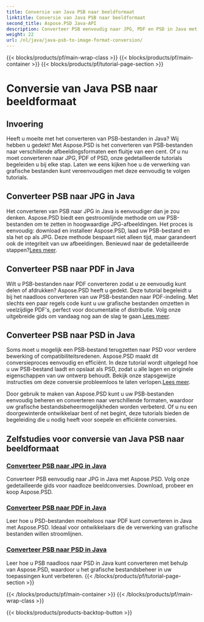 ```yaml
---
title: Conversie van Java PSB naar beeldformaat
linktitle: Conversie van Java PSB naar beeldformaat
second_title: Aspose.PSD Java-API
description: Converteer PSB eenvoudig naar JPG, PDF en PSD in Java met Aspose.PSD. Volg onze tutorials voor naadloze beeldconversies en verbeter uw projecten.
weight: 22
url: /nl/java/java-psb-to-image-format-conversion/
---
```


{{< blocks/products/pf/main-wrap-class >}}
{{< blocks/products/pf/main-container >}}
{{< blocks/products/pf/tutorial-page-section >}}

# Conversie van Java PSB naar beeldformaat

## Invoering
Heeft u moeite met het converteren van PSB-bestanden in Java? Wij hebben u gedekt! Met Aspose.PSD is het converteren van PSB-bestanden naar verschillende afbeeldingsformaten een fluitje van een cent. Of u nu moet converteren naar JPG, PDF of PSD, onze gedetailleerde tutorials begeleiden u bij elke stap. Laten we eens kijken hoe u de verwerking van grafische bestanden kunt vereenvoudigen met deze eenvoudig te volgen tutorials.

## Converteer PSB naar JPG in Java

 Het converteren van PSB naar JPG in Java is eenvoudiger dan je zou denken. Aspose.PSD biedt een gestroomlijnde methode om uw PSB-bestanden om te zetten in hoogwaardige JPG-afbeeldingen. Het proces is eenvoudig: download en installeer Aspose.PSD, laad uw PSB-bestand en sla het op als JPG. Deze methode bespaart niet alleen tijd, maar garandeert ook de integriteit van uw afbeeldingen. Benieuwd naar de gedetailleerde stappen?[Lees meer](./convert-psb-to-jpg-java/).

## Converteer PSB naar PDF in Java

Wilt u PSB-bestanden naar PDF converteren zodat u ze eenvoudig kunt delen of afdrukken? Aspose.PSD heeft u gedekt. Deze tutorial begeleidt u bij het naadloos converteren van uw PSB-bestanden naar PDF-indeling. Met slechts een paar regels code kunt u uw grafische bestanden omzetten in veelzijdige PDF's, perfect voor documentatie of distributie. Volg onze uitgebreide gids om vandaag nog aan de slag te gaan.[Lees meer](./convert-psb-to-pdf-java/).

## Converteer PSB naar PSD in Java

 Soms moet u mogelijk een PSB-bestand terugzetten naar PSD voor verdere bewerking of compatibiliteitsredenen. Aspose.PSD maakt dit conversieproces eenvoudig en efficiënt. In deze tutorial wordt uitgelegd hoe u uw PSB-bestand laadt en opslaat als PSD, zodat u alle lagen en originele eigenschappen van uw ontwerp behoudt. Bekijk onze stapsgewijze instructies om deze conversie probleemloos te laten verlopen.[Lees meer](./convert-psb-to-psd-java/).

Door gebruik te maken van Aspose.PSD kunt u uw PSB-bestanden eenvoudig beheren en converteren naar verschillende formaten, waardoor uw grafische bestandsbeheermogelijkheden worden verbeterd. Of u nu een doorgewinterde ontwikkelaar bent of net begint, deze tutorials bieden de begeleiding die u nodig heeft voor soepele en efficiënte conversies.

## Zelfstudies voor conversie van Java PSB naar beeldformaat
### [Converteer PSB naar JPG in Java](./convert-psb-to-jpg-java/)
Converteer PSB eenvoudig naar JPG in Java met Aspose.PSD. Volg onze gedetailleerde gids voor naadloze beeldconversies. Download, probeer en koop Aspose.PSD.
### [Converteer PSB naar PDF in Java](./convert-psb-to-pdf-java/)
Leer hoe u PSD-bestanden moeiteloos naar PDF kunt converteren in Java met Aspose.PSD. Ideaal voor ontwikkelaars die de verwerking van grafische bestanden willen stroomlijnen.
### [Converteer PSB naar PSD in Java](./convert-psb-to-psd-java/)
Leer hoe u PSB naadloos naar PSD in Java kunt converteren met behulp van Aspose.PSD, waardoor u het grafische bestandsbeheer in uw toepassingen kunt verbeteren.
{{< /blocks/products/pf/tutorial-page-section >}}

{{< /blocks/products/pf/main-container >}}
{{< /blocks/products/pf/main-wrap-class >}}

{{< blocks/products/products-backtop-button >}}

